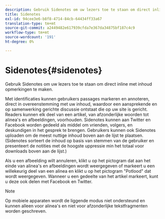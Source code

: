 ```yaml
---
description: Gebruik Sidenotes om uw lezers toe te staan om direct inline met inhoud opmerkingen te maken.
title: Sidenotes
exl-id: 94cee3e6-b8f8-4714-84cb-64434ff33a67
translation-type: tm+mt
source-git-commit: a2449482e617939cfda7e367da34875bf187c4c9
workflow-type: tm+mt
source-wordcount: '191'
ht-degree: 0%

---
```


# Sidenotes{#sidenotes}

Gebruik Sidenotes om uw lezers toe te staan om direct inline met inhoud opmerkingen te maken.

Met identificaties kunnen gebruikers passages markeren en annoteren, direct in overeenstemming met uw inhoud, waardoor een aansprekende en op samenwerking gerichte discussie ontstaat die op uw site is gericht. Readers kunnen elk deel van een artikel, van afzonderlijke woorden tot alinea&#39;s en afbeeldingen, voorhouden. Sidenotes kunnen aan Twitter en Facebook worden gedeeld als middel om vrienden, volgers, en deskundigen in het gesprek te brengen. Gebruikers kunnen ook Sidenotes uploaden om de meest nuttige inhoud boven aan de lijst te plaatsen. (Sidenotes sorteert de inhoud op basis van stemmen van de gebruiker en presenteert de notities met de hoogste uppressie min het totaal voor downloads boven aan de lijst.)

Als u een afbeelding wilt annuleren, klikt u op het pictogram dat aan het einde van alinea&#39;s en afbeeldingen wordt weergegeven of markeert u een willekeurig deel van een alinea en klikt u op het pictogram &quot;Potlood&quot; dat wordt weergegeven. Wanneer u een gedeelte van het artikel markeert, kunt u deze ook delen met Facebook en Twitter.

>[!NOTE]
>
>Op mobiele apparaten wordt de liggende modus niet ondersteund en kunnen alleen voor alinea&#39;s en niet voor afzonderlijke tekstfragmenten worden geschreven.
